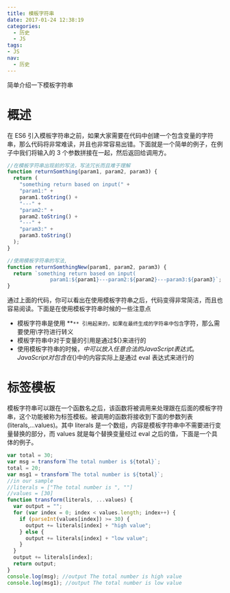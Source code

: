 ```yaml
---
title: 模板字符串
date: 2017-01-24 12:38:19
categories:
  - 历史
  - JS
tags:
- JS
nav:
  - 历史
---
```


简单介绍一下模板字符串

<!--more-->

# 概述

在 ES6 引入模板字符串之前，如果大家需要在代码中创建一个包含变量的字符串，那么代码将非常难读，并且也非常容易出错。下面就是一个简单的例子，在例子中我们将输入的 3 个参数拼接在一起，然后返回给调用方。

```javascript
//在模板字符串出现前的写法，写法冗长而且难于理解
function returnSomthing(param1, param2, param3) {
  return (
    "something return based on input(" +
    "param1:" +
    param1.toString() +
    "---" +
    "param2:" +
    param2.toString() +
    "---" +
    "param3:" +
    param3.toString()
  );
}

//使用模板字符串的写法,
function returnSomthingNew(param1, param2, param3) {
  return `something return based on input(
              param1:${param1}---param2:${param2}---param3:${param3}`;
}
```

通过上面的代码，你可以看出在使用模板字符串之后，代码变得非常简洁，而且也容易阅读。下面是在使用模板字符串时候的一些注意点

- 模板字符串是使用 **`** 引用起来的，如果在最终生成的字符串中包含`字符，那么需要使用\字符进行转义
- 模板字符串中对于变量的引用是通过\${}来进行的
- 使用模板字符串的时候，${}中可以放入任意合法的JavaScript表达式。JavaScript对包含在${}中的内容实际上是通过 eval 表达式来进行的

# 标签模板

模板字符串可以跟在一个函数名之后，该函数将被调用来处理跟在后面的模板字符串，这个功能被称为标签模板。被调用的函数将接收到下面的参数列表(literals,...values)。其中 literals 是一个数组，内容是模板字符串中不需要进行变量替换的部分，而 values 就是每个替换变量经过 eval 之后的值，下面是一个具体的例子。

```javascript
var total = 30;
var msg = transform`The total number is ${total}`;
total = 20;
var msg1 = transform`The total number is ${total}`;
//in our sample
//literals = ["The total number is ", ""]
//values = [30]
function transform(literals, ...values) {
  var output = "";
  for (var index = 0; index < values.length; index++) {
    if (parseInt(values[index]) >= 30) {
      output += literals[index] + "high value";
    } else {
      output += literals[index] + "low value";
    }
  }
  output += literals[index];
  return output;
}
console.log(msg); //output The total number is high value
console.log(msg1); //output The total number is low value
```
